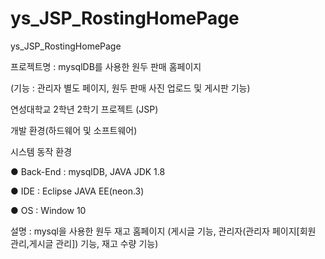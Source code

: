 # ys_JSP_RostingHomePage

ys_JSP_RostingHomePage

프로젝트명 : mysqlDB를 사용한 원두 판매 홈페이지

(기능 : 관리자 별도 페이지, 원두 판매 사진 업로드 및 게시판 기능)

연성대학교 2학년 2학기 프로젝트 (JSP)

개발 환경(하드웨어 및 소프트웨어) 

시스템 동작 환경

● Back-End : mysqlDB, JAVA JDK 1.8 

● IDE : Eclipse JAVA EE(neon.3) 

● OS : Window 10 

설명 : mysql을 사용한 원두 재고 홈페이지 (게시글 기능, 관리자(관리자 페이지[회원 관리,게시글 관리]) 기능, 재고 수량 기능)

